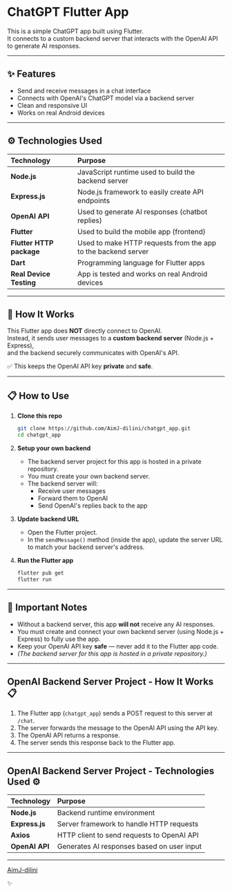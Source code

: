 
# ChatGPT Flutter App

This is a simple ChatGPT app built using Flutter.  
It connects to a custom backend server that interacts with the OpenAI API to generate AI responses.

---

## ✨ Features

- Send and receive messages in a chat interface
- Connects with OpenAI's ChatGPT model via a backend server
- Clean and responsive UI
- Works on real Android devices

---

## ⚙️ Technologies Used

| Technology | Purpose |
|:-----------|:--------|
| **Node.js** | JavaScript runtime used to build the backend server |
| **Express.js** | Node.js framework to easily create API endpoints |
| **OpenAI API** | Used to generate AI responses (chatbot replies) |
| **Flutter** | Used to build the mobile app (frontend) |
| **Flutter HTTP package** | Used to make HTTP requests from the app to the backend server |
| **Dart** | Programming language for Flutter apps |
| **Real Device Testing** | App is tested and works on real Android devices |

---

## 🚀 How It Works

This Flutter app does **NOT** directly connect to OpenAI.  
Instead, it sends user messages to a **custom backend server** (Node.js + Express),  
and the backend securely communicates with OpenAI's API.

✅ This keeps the OpenAI API key **private** and **safe**.

---

## 📋 How to Use

1. **Clone this repo**
   ```bash
   git clone https://github.com/AimJ-dilini/chatgpt_app.git
   cd chatgpt_app
   ```

2. **Setup your own backend**
   - The backend server project for this app is hosted in a private repository.
   - You must create your own backend server.
   - The backend server will:
     - Receive user messages
     - Forward them to OpenAI
     - Send OpenAI's replies back to the app 

3. **Update backend URL**
   - Open the Flutter project.
   - In the `sendMessage()` method (inside the app), update the server URL to match your backend server's address.

4. **Run the Flutter app**
   ```bash
   flutter pub get
   flutter run
   ```

---

## 📢 Important Notes

- Without a backend server, this app **will not** receive any AI responses.
- You must create and connect your own backend server (using Node.js + Express) to fully use the app.
- Keep your OpenAI API key **safe** — never add it to the Flutter app code.
- *(The backend server for this app is hosted in a private repository.)*

---

## OpenAI Backend Server Project - How It Works 📋

1. The Flutter app (`chatgpt_app`) sends a POST request to this server at `/chat`.
2. The server forwards the message to the OpenAI API using the API key.
3. The OpenAI API returns a response.
4. The server sends this response back to the Flutter app.

---

## OpenAI Backend Server Project - Technologies Used ⚙️

| Technology | Purpose |
|:-----------|:--------|
| **Node.js** | Backend runtime environment |
| **Express.js** | Server framework to handle HTTP requests |
| **Axios** | HTTP client to send requests to OpenAI API |
| **OpenAI API** | Generates AI responses based on user input |

---

[AimJ-dilini](https://github.com/AimJ-dilini)

✨
